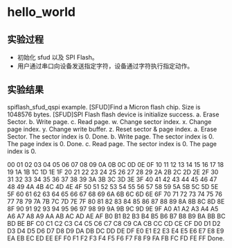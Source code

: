 # hello_world

## 实验过程

+ 初始化 sfud 以及 SPI Flash。
+ 用户通过串口向设备发送指定字符，设备通过字符执行指定动作。

## 实验结果


spiflash_sfud_qspi example.
[SFUD]Find a Micron flash chip. Size is 1048576 bytes.
[SFUD]SPI Flash flash device is initialize success.
a. Erase Sector.
b. Write page.
c. Read page.
w. Change sector index.
x. Change page index.
y. Change write buffer.
z. Reset sector & page index.
a. Erase Sector.
The sector index is 0.
Done.
b. Write page.
The sector index is 0.
The page index is 0.
Done.
c. Read page.
The sector index is 0.
The page index is 0.

00 01 02 03 04 05 06 07 08 09 0A 0B 0C 0D 0E 0F
10 11 12 13 14 15 16 17 18 19 1A 1B 1C 1D 1E 1F
20 21 22 23 24 25 26 27 28 29 2A 2B 2C 2D 2E 2F
30 31 32 33 34 35 36 37 38 39 3A 3B 3C 3D 3E 3F
40 41 42 43 44 45 46 47 48 49 4A 4B 4C 4D 4E 4F
50 51 52 53 54 55 56 57 58 59 5A 5B 5C 5D 5E 5F
60 61 62 63 64 65 66 67 68 69 6A 6B 6C 6D 6E 6F
70 71 72 73 74 75 76 77 78 79 7A 7B 7C 7D 7E 7F
80 81 82 83 84 85 86 87 88 89 8A 8B 8C 8D 8E 8F
90 91 92 93 94 95 96 97 98 99 9A 9B 9C 9D 9E 9F
A0 A1 A2 A3 A4 A5 A6 A7 A8 A9 AA AB AC AD AE AF
B0 B1 B2 B3 B4 B5 B6 B7 B8 B9 BA BB BC BD BE BF
C0 C1 C2 C3 C4 C5 C6 C7 C8 C9 CA CB CC CD CE CF
D0 D1 D2 D3 D4 D5 D6 D7 D8 D9 DA DB DC DD DE DF
E0 E1 E2 E3 E4 E5 E6 E7 E8 E9 EA EB EC ED EE EF
F0 F1 F2 F3 F4 F5 F6 F7 F8 F9 FA FB FC FD FE FF
Done.
